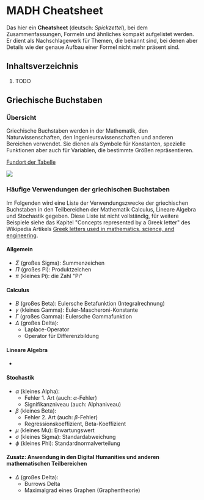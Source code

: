# MADH Cheatsheet

Das hier ein **Cheatsheet** (deutsch: *Spickzettel*), bei dem Zusammenfassungen, Formeln und ähnliches kompakt aufgelistet werden. Er dient als Nachschlagewerk für Themen, die bekannt sind, bei denen aber Details wie der genaue Aufbau einer Formel nicht mehr präsent sind.

## Inhaltsverzeichnis

1. TODO



## Griechische Buchstaben


### Übersicht

Griechische Buchstaben werden in der Mathematik, den Naturwissenschaften, den Ingenieurswissenschaften und anderen Bereichen verwendet. Sie dienen als Symbole für Konstanten, spezielle Funktionen aber auch für Variablen, die bestimmte Größen repräsentieren.

[Fundort der Tabelle](https://en.wikipedia.org/wiki/Greek_letters_used_in_mathematics,_science,_and_engineering)

![](https://i.imgur.com/5DthLAJ.png)

### Häufige Verwendungen der griechischen Buchstaben 

Im Folgenden wird eine Liste der Verwendungszwecke der griechischen Buchstaben in den Teilbereichen der Mathematik Calculus, Lineare Algebra und Stochastik gegeben. Diese Liste ist nicht vollständig, für weitere Beispiele siehe das Kapitel "Concepts represented by a Greek letter" des Wikipedia Artikels [Greek letters used in mathematics, science, and engineering](https://en.wikipedia.org/wiki/Greek_letters_used_in_mathematics,_science,_and_engineering).

#### Allgemein
* $\Sigma$ (großes Sigma): Summenzeichen
* $\Pi$ (großes Pi): Produktzeichen
* $\pi$ (kleines Pi): die Zahl "Pi"

#### Calculus
* $B$ (großes Beta): Eulersche Betafunktion (Integralrechnung)
* $\gamma$ (kleines Gamma): Euler-Mascheroni-Konstante
* $\Gamma$ (großes Gamma): Eulersche Gammafunktion
* $\Delta$ (großes Delta): 
    * Laplace-Operator
    * Operator für Differenzbildung

#### Lineare Algebra

* 

#### Stochastik
* $\alpha$ (kleines Alpha): 
    * Fehler 1. Art (auch: $\alpha$-Fehler)
    * Signifikanzniveau (auch: Alphaniveau)
* $\beta$ (kleines Beta): 
    * Fehler 2. Art (auch: $\beta$-Fehler)
    * Regressionskoeffizient, Beta-Koeffizient
* $\mu$ (kleines Mu): Erwartungswert
* $\sigma$ (kleines Sigma): Standardabweichung
* $\phi$ (kleines Phi): Standardnormalverteilung

#### Zusatz: Anwendung in den Digital Humanities und anderen mathematischen Teilbereichen

* $\Delta$ (großes Delta): 
    * Burrows Delta
    * Maximalgrad eines Graphen (Graphentheorie)


